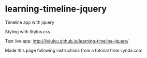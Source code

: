 # learning-timeline-jquery
Timeline app with jquery

Styling with Stylus.css

Test live app:
http://liviulvu.github.io/learning-timeline-jquery/

Made this page following instructions from a tutorial from Lynda.com
